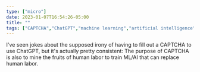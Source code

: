 ```yaml
---
type: ["micro"]
date: 2023-01-07T16:54:26-05:00
title: ""
tags: ["CAPTCHA","ChatGPT","machine learning","artificial intelligence","digital labor"]
---
```

I've seen jokes about the supposed irony of having to fill out a CAPTCHA to use ChatGPT, but it's actually pretty consistent: The purpose of CAPTCHA is also to mine the fruits of human labor to train ML/AI that can replace human labor.
